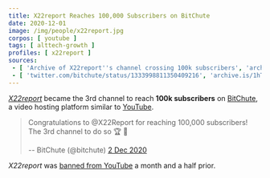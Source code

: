 ```yaml
---
title: X22report Reaches 100,000 Subscribers on BitChute
date: 2020-12-01
image: /img/people/x22report.jpg
corpos: [ youtube ]
tags: [ alttech-growth ]
profiles: [ x22report ]
sources:
 - [ 'Archive of X22report''s channel crossing 100k subscribers', 'archive.is/3q2Eh' ]
 - [ 'twitter.com/bitchute/status/1333998811350409216', 'archive.is/1hTCu' ]
---
```


[_X22report_](/profiles/x22report/) became the 3rd channel to reach **100k
subscribers** on [BitChute](/alttech/bitchute/), a video hosting platform
similar to [YouTube](/youtube/).

> Congratulations to @X22Report for reaching 100,000 subscribers! The 3rd
> channel to do so 🏆 🚀
>
> -- BitChute (@bitchute) [2 Dec 2020](https://archive.is/1hTCu)

_X22report_ was [banned from YouTube](/e/youtube-bans-x22report/) a month
and a half prior.

